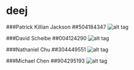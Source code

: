 # deej

###Patrick Killian Jackson
##504184347
![alt tag](https://raw.githubusercontent.com/scalableinternetservices/deej/master/photos/Killian_Jackson.jpg)

###David Scheibe
##004124290
![alt tag](https://raw.githubusercontent.com/scalableinternetservices/deej/master/photos/David_Scheibe.jpg)

###Nathaniel Chu
##304449551
![alt tag](https://raw.githubusercontent.com/scalableinternetservices/deej/master/photos/Nathaniel_Chu.jpg)

###Michael Chen
##904295193
![alt tag](https://raw.githubusercontent.com/scalableinternetservices/deej/master/photos/Michel_Chen.jpg)

